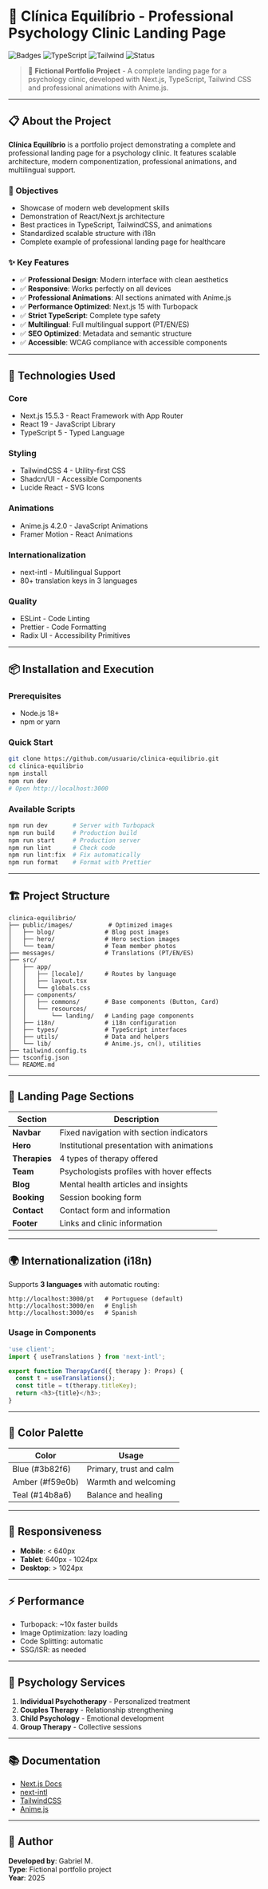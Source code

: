 # 🧠 Clínica Equilíbrio - Professional Psychology Clinic Landing Page

![Badges](https://img.shields.io/badge/Next.js-15.5.3-black?style=flat-square) ![TypeScript](https://img.shields.io/badge/TypeScript-5-blue?style=flat-square) ![Tailwind](https://img.shields.io/badge/TailwindCSS-4-38bdf8?style=flat-square) ![Status](https://img.shields.io/badge/Status-Active-brightgreen?style=flat-square)

> 🚀 **Fictional Portfolio Project** - A complete landing page for a psychology clinic, developed with Next.js, TypeScript, Tailwind CSS and professional animations with Anime.js.

---

## 📋 About the Project

**Clínica Equilíbrio** is a portfolio project demonstrating a complete and professional landing page for a psychology clinic. It features scalable architecture, modern componentization, professional animations, and multilingual support.

### 🎯 Objectives

- Showcase of modern web development skills
- Demonstration of React/Next.js architecture
- Best practices in TypeScript, TailwindCSS, and animations
- Standardized scalable structure with i18n
- Complete example of professional landing page for healthcare

### ✨ Key Features

- ✅ **Professional Design**: Modern interface with clean aesthetics
- ✅ **Responsive**: Works perfectly on all devices
- ✅ **Professional Animations**: All sections animated with Anime.js
- ✅ **Performance Optimized**: Next.js 15 with Turbopack
- ✅ **Strict TypeScript**: Complete type safety
- ✅ **Multilingual**: Full multilingual support (PT/EN/ES)
- ✅ **SEO Optimized**: Metadata and semantic structure
- ✅ **Accessible**: WCAG compliance with accessible components

---

## 🚀 Technologies Used

### Core

- Next.js 15.5.3 - React Framework with App Router
- React 19 - JavaScript Library
- TypeScript 5 - Typed Language

### Styling

- TailwindCSS 4 - Utility-first CSS
- Shadcn/UI - Accessible Components
- Lucide React - SVG Icons

### Animations

- Anime.js 4.2.0 - JavaScript Animations
- Framer Motion - React Animations

### Internationalization

- next-intl - Multilingual Support
- 80+ translation keys in 3 languages

### Quality

- ESLint - Code Linting
- Prettier - Code Formatting
- Radix UI - Accessibility Primitives

---

## 📦 Installation and Execution

### Prerequisites

- Node.js 18+
- npm or yarn

### Quick Start

```bash
git clone https://github.com/usuario/clinica-equilibrio.git
cd clinica-equilibrio
npm install
npm run dev
# Open http://localhost:3000
```

### Available Scripts

```bash
npm run dev       # Server with Turbopack
npm run build     # Production build
npm run start     # Production server
npm run lint      # Check code
npm run lint:fix  # Fix automatically
npm run format    # Format with Prettier
```

---

## 🏗️ Project Structure

```
clinica-equilibrio/
├── public/images/          # Optimized images
│   ├── blog/              # Blog post images
│   ├── hero/              # Hero section images
│   └── team/              # Team member photos
├── messages/              # Translations (PT/EN/ES)
├── src/
│   ├── app/
│   │   ├── [locale]/      # Routes by language
│   │   ├── layout.tsx
│   │   └── globals.css
│   ├── components/
│   │   ├── commons/       # Base components (Button, Card)
│   │   └── resources/
│   │       └── landing/   # Landing page components
│   ├── i18n/              # i18n configuration
│   ├── types/             # TypeScript interfaces
│   ├── utils/             # Data and helpers
│   └── lib/               # Anime.js, cn(), utilities
├── tailwind.config.ts
├── tsconfig.json
└── README.md
```

---

## 🎨 Landing Page Sections

| Section       | Description                                |
| ------------- | ------------------------------------------ |
| **Navbar**    | Fixed navigation with section indicators   |
| **Hero**      | Institutional presentation with animations |
| **Therapies** | 4 types of therapy offered                 |
| **Team**      | Psychologists profiles with hover effects  |
| **Blog**      | Mental health articles and insights        |
| **Booking**   | Session booking form                       |
| **Contact**   | Contact form and information               |
| **Footer**    | Links and clinic information               |

---

## 🌍 Internationalization (i18n)

Supports **3 languages** with automatic routing:

```
http://localhost:3000/pt   # Portuguese (default)
http://localhost:3000/en   # English
http://localhost:3000/es   # Spanish
```

### Usage in Components

```typescript
'use client';
import { useTranslations } from 'next-intl';

export function TherapyCard({ therapy }: Props) {
  const t = useTranslations();
  const title = t(therapy.titleKey);
  return <h3>{title}</h3>;
}
```

---

## 🎨 Color Palette

| Color           | Usage                   |
| --------------- | ----------------------- |
| Blue (#3b82f6)  | Primary, trust and calm |
| Amber (#f59e0b) | Warmth and welcoming    |
| Teal (#14b8a6)  | Balance and healing     |

---

## 📱 Responsiveness

- **Mobile**: < 640px
- **Tablet**: 640px - 1024px
- **Desktop**: > 1024px

---

## ⚡ Performance

- Turbopack: ~10x faster builds
- Image Optimization: lazy loading
- Code Splitting: automatic
- SSG/ISR: as needed

---

## 🎯 Psychology Services

1. **Individual Psychotherapy** - Personalized treatment
2. **Couples Therapy** - Relationship strengthening
3. **Child Psychology** - Emotional development
4. **Group Therapy** - Collective sessions

---

## 📚 Documentation

- [Next.js Docs](https://nextjs.org/docs)
- [next-intl](https://next-intl-docs.vercel.app/)
- [TailwindCSS](https://tailwindcss.com/docs)
- [Anime.js](https://animejs.com/documentation/)

---

## 👥 Author

**Developed by**: Gabriel M.  
**Type**: Fictional portfolio project  
**Year**: 2025
